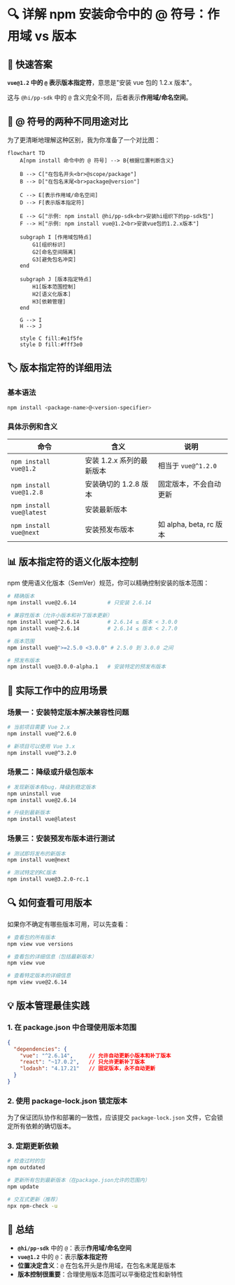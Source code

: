 

# 🔍 详解 npm 安装命令中的 @ 符号：作用域 vs 版本


## 📌 快速答案

**`vue@1.2` 中的 `@` 表示版本指定符**，意思是"安装 vue 包的 1.2.x 版本"。

这与 `@hi/pp-sdk` 中的 `@` 含义完全不同，后者表示**作用域/命名空间**。

## 🔄 @ 符号的两种不同用途对比

为了更清晰地理解这种区别，我为你准备了一个对比图：

```mermaid
flowchart TD
    A[npm install 命令中的 @ 符号] --> B{根据位置判断含义}
    
    B --> C["在包名开头<br>@scope/package"]
    B --> D["在包名末尾<br>package@version"]
    
    C --> E[表示作用域/命名空间]
    D --> F[表示版本指定符]
    
    E --> G["示例: npm install @hi/pp-sdk<br>安装hi组织下的pp-sdk包"]
    F --> H["示例: npm install vue@1.2<br>安装vue包的1.2.x版本"]
    
    subgraph I [作用域包特点]
        G1[组织标识]
        G2[命名空间隔离]
        G3[避免包名冲突]
    end
    
    subgraph J [版本指定特点]
        H1[版本范围控制]
        H2[语义化版本]
        H3[依赖管理]
    end
    
    G --> I
    H --> J
    
    style C fill:#e1f5fe
    style D fill:#fff3e0
```

## 🏷️ 版本指定符的详细用法

### 基本语法
```bash
npm install <package-name>@<version-specifier>
```

### 具体示例和含义
| 命令 | 含义 | 说明 |
|------|------|------|
| `npm install vue@1.2` | 安装 1.2.x 系列的最新版本 | 相当于 `vue@^1.2.0` |
| `npm install vue@1.2.8` | 安装确切的 1.2.8 版本 | 固定版本，不会自动更新 |
| `npm install vue@latest` | 安装最新版本 | |
| `npm install vue@next` | 安装预发布版本 | 如 alpha, beta, rc 版本 |

## 📊 版本指定符的语义化版本控制

npm 使用语义化版本（SemVer）规范，你可以精确控制安装的版本范围：

```bash
# 精确版本
npm install vue@2.6.14          # 只安装 2.6.14

# 兼容性版本（允许小版本和补丁版本更新）
npm install vue@^2.6.14         # 2.6.14 ≤ 版本 < 3.0.0
npm install vue@~2.6.14         # 2.6.14 ≤ 版本 < 2.7.0

# 版本范围
npm install vue@">=2.5.0 <3.0.0" # 2.5.0 到 3.0.0 之间

# 预发布版本
npm install vue@3.0.0-alpha.1   # 安装特定的预发布版本
```

## 🎯 实际工作中的应用场景

### 场景一：安装特定版本解决兼容性问题
```bash
# 当前项目需要 Vue 2.x
npm install vue@^2.6.0

# 新项目可以使用 Vue 3.x
npm install vue@^3.2.0
```

### 场景二：降级或升级包版本
```bash
# 发现新版本有bug，降级到稳定版本
npm uninstall vue
npm install vue@2.6.14

# 升级到最新版本
npm install vue@latest
```

### 场景三：安装预发布版本进行测试
```bash
# 测试即将发布的新版本
npm install vue@next

# 测试特定的RC版本
npm install vue@3.2.0-rc.1
```

## 🔍 如何查看可用版本

如果你不确定有哪些版本可用，可以先查看：

```bash
# 查看包的所有版本
npm view vue versions

# 查看包的详细信息（包括最新版本）
npm view vue

# 查看特定版本的详细信息
npm view vue@2.6.14
```

## 💡 版本管理最佳实践

### 1. 在 package.json 中合理使用版本范围
```json
{
  "dependencies": {
    "vue": "^2.6.14",     // 允许自动更新小版本和补丁版本
    "react": "~17.0.2",   // 只允许更新补丁版本
    "lodash": "4.17.21"   // 固定版本，永不自动更新
  }
}
```

### 2. 使用 package-lock.json 锁定版本
为了保证团队协作和部署的一致性，应该提交 `package-lock.json` 文件，它会锁定所有依赖的确切版本。

### 3. 定期更新依赖
```bash
# 检查过时的包
npm outdated

# 更新所有包到最新版本（在package.json允许的范围内）
npm update

# 交互式更新（推荐）
npx npm-check -u
```

## 🎯 总结

- **`@hi/pp-sdk`** 中的 `@`：表示**作用域/命名空间**
- **`vue@1.2`** 中的 `@`：表示**版本指定符**
- **位置决定含义**：`@` 在包名开头是作用域，在包名末尾是版本
- **版本控制很重要**：合理使用版本范围可以平衡稳定性和新特性

